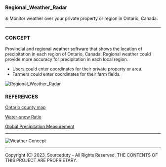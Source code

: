 ### Regional_Weather_Radar

❄️ Monitor weather over your private property or region in Ontario, Canada.

***

### CONCEPT

Provincial and regional weather software that shows the location of precipitation in each region of Ontario, Canada. Regional weather could provide more accuracy for precipitation in each local region.

- Users could enter coordinates for their private property or area.
- Farmers could enter coordinates for their farm fields.

![Regional_Weather_Radar](https://github.com/sourceduty/Regional_Weather_Radar/assets/123030236/8980861e-9d13-4e42-9fba-ed4066e831dc)

### REFERENCES

[Ontario county map](https://www.google.com/maps/d/u/0/viewer?mid=1kKPz6L-BMydiGF0UHmJYfjgBuoY&hl=en)

[Water-snow Ratio](https://1drv.ms/b/s!AumZxqj6wFkfhoRDtBWh3tNdMk8EWw?e=ENaqnQ)

[Global Precipitation Measurement](https://gpm.nasa.gov/category/keywords/snowfall#:~:text=The%20Global%20Precipitation%20Measurement%20mission,snow%20worldwide%20every%20three%20hours.)

***
![Weather Concept](https://github.com/sourceduty/Regional_Weather_Radar/assets/123030236/4254c568-5e01-4612-bd3e-1aff209b5b67)
***

Copyright (C) 2023, Sourceduty - All Rights Reserved.
THE CONTENTS OF THIS PROJECT ARE PROPRIETARY.
